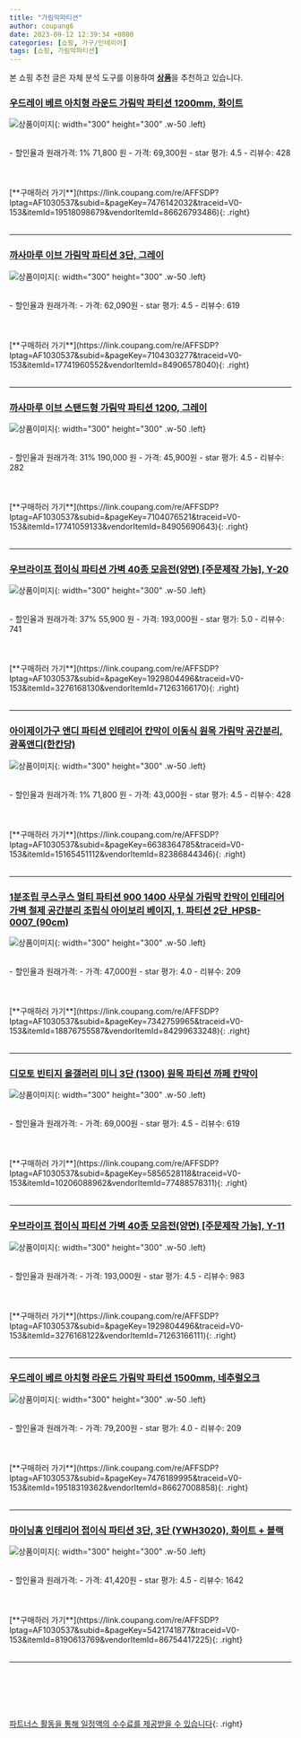 ```yaml
---
title: "가림막파티션"
author: coupang6
date: 2023-09-12 12:39:34 +0800
categories: [쇼핑, 가구/인테리어]
tags: [쇼핑, 가림막파티션]
---
```


본 쇼핑 추천 글은 자체 분석 도구를 이용하여 [**상품**](https://link.coupang.com/a/bao1ui)을 추천하고 있습니다.

### [우드레이 베르 아치형 라운드 가림막 파티션 1200mm, 화이트](https://link.coupang.com/re/AFFSDP?lptag=AF1030537&subid=&pageKey=7476142032&traceid=V0-153&itemId=19518098679&vendorItemId=86626793486)

![상품이미지](https://thumbnail7.coupangcdn.com/thumbnails/remote/230x230ex/image/rs_quotation_api/mcbns1xa/9bced5962e254da7a1844457c262a13f.jpg){: width="300" height="300" .w-50 .left}


<br>
- 할인율과 원래가격: 1%  71,800   원
- 가격: 69,300원
- star 평가: 4.5
- 리뷰수: 428
<br>
<br>
<br>
<br>
[**구매하러 가기**](https://link.coupang.com/re/AFFSDP?lptag=AF1030537&subid=&pageKey=7476142032&traceid=V0-153&itemId=19518098679&vendorItemId=86626793486){: .right}
<br>
<br>

---

### [까사마루 이브 가림막 파티션 3단, 그레이](https://link.coupang.com/re/AFFSDP?lptag=AF1030537&subid=&pageKey=7104303277&traceid=V0-153&itemId=17741960552&vendorItemId=84906578040)

![상품이미지](https://thumbnail10.coupangcdn.com/thumbnails/remote/230x230ex/image/retail/images/2972575048750334-94da9e90-eea7-4c84-a21c-b6c5ad118a6d.jpg){: width="300" height="300" .w-50 .left}


<br>
- 할인율과 원래가격: 
- 가격: 62,090원
- star 평가: 4.5
- 리뷰수: 619
<br>
<br>
<br>
<br>
[**구매하러 가기**](https://link.coupang.com/re/AFFSDP?lptag=AF1030537&subid=&pageKey=7104303277&traceid=V0-153&itemId=17741960552&vendorItemId=84906578040){: .right}
<br>
<br>

---

### [까사마루 이브 스탠드형 가림막 파티션 1200, 그레이](https://link.coupang.com/re/AFFSDP?lptag=AF1030537&subid=&pageKey=7104076521&traceid=V0-153&itemId=17741059133&vendorItemId=84905690643)

![상품이미지](https://thumbnail10.coupangcdn.com/thumbnails/remote/230x230ex/image/rs_quotation_api/ph2kkxyt/e9647e58fb574945936b17a5f76cbaa1.jpg){: width="300" height="300" .w-50 .left}


<br>
- 할인율과 원래가격: 31%  190,000   원
- 가격: 45,900원
- star 평가: 4.5
- 리뷰수: 282
<br>
<br>
<br>
<br>
[**구매하러 가기**](https://link.coupang.com/re/AFFSDP?lptag=AF1030537&subid=&pageKey=7104076521&traceid=V0-153&itemId=17741059133&vendorItemId=84905690643){: .right}
<br>
<br>

---

### [우브라이프 접이식 파티션 가벽 40종 모음전(양면) [주문제작 가능], Y-20](https://link.coupang.com/re/AFFSDP?lptag=AF1030537&subid=&pageKey=1929804496&traceid=V0-153&itemId=3276168130&vendorItemId=71263166170)

![상품이미지](https://thumbnail8.coupangcdn.com/thumbnails/remote/230x230ex/image/vendor_inventory/1151/924f4fd43dbeb9d5acf5a510808a6e38b9d2fe05dcb3dd6dbe82369bc2b0.jpg){: width="300" height="300" .w-50 .left}


<br>
- 할인율과 원래가격: 37%  55,900   원
- 가격: 193,000원
- star 평가: 5.0
- 리뷰수: 741
<br>
<br>
<br>
<br>
[**구매하러 가기**](https://link.coupang.com/re/AFFSDP?lptag=AF1030537&subid=&pageKey=1929804496&traceid=V0-153&itemId=3276168130&vendorItemId=71263166170){: .right}
<br>
<br>

---

### [아이제이가구 앤디 파티션 인테리어 칸막이 이동식 원목 가림막 공간분리, 광폭앤디(한칸당)](https://link.coupang.com/re/AFFSDP?lptag=AF1030537&subid=&pageKey=6638364785&traceid=V0-153&itemId=15165451112&vendorItemId=82386844346)

![상품이미지](https://thumbnail9.coupangcdn.com/thumbnails/remote/230x230ex/image/vendor_inventory/2f2d/51119e10398bb208d234ae3e4f4df7389b9ead4f0fa9c44dff2dfb2322e0.jpg){: width="300" height="300" .w-50 .left}


<br>
- 할인율과 원래가격: 1%  71,800   원
- 가격: 43,000원
- star 평가: 4.5
- 리뷰수: 428
<br>
<br>
<br>
<br>
[**구매하러 가기**](https://link.coupang.com/re/AFFSDP?lptag=AF1030537&subid=&pageKey=6638364785&traceid=V0-153&itemId=15165451112&vendorItemId=82386844346){: .right}
<br>
<br>

---

### [1분조립 쿠스쿠스 멀티 파티션 900 1400 사무실 가림막 칸막이 인테리어 가벽 철제 공간분리 조립식 아이보리 베이지, 1. 파티션 2단_HPSB-0007_(90cm)](https://link.coupang.com/re/AFFSDP?lptag=AF1030537&subid=&pageKey=7342759965&traceid=V0-153&itemId=18876755587&vendorItemId=84299633248)

![상품이미지](https://thumbnail10.coupangcdn.com/thumbnails/remote/230x230ex/image/vendor_inventory/9949/2e817fb09f59260b7b6c1cd01874a225f1971ad069e12d78f5383df28940.jpg){: width="300" height="300" .w-50 .left}


<br>
- 할인율과 원래가격: 
- 가격: 47,000원
- star 평가: 4.0
- 리뷰수: 209
<br>
<br>
<br>
<br>
[**구매하러 가기**](https://link.coupang.com/re/AFFSDP?lptag=AF1030537&subid=&pageKey=7342759965&traceid=V0-153&itemId=18876755587&vendorItemId=84299633248){: .right}
<br>
<br>

---

### [디모토 빈티지 올갤러리 미니 3단 (1300) 원목 파티션 까페 칸막이](https://link.coupang.com/re/AFFSDP?lptag=AF1030537&subid=&pageKey=5856528118&traceid=V0-153&itemId=10206088962&vendorItemId=77488578311)

![상품이미지](https://thumbnail10.coupangcdn.com/thumbnails/remote/230x230ex/image/vendor_inventory/ad45/7856339e31008aee034561bc3868489fe584cce61b556c9797eeb9046e88.jpg){: width="300" height="300" .w-50 .left}


<br>
- 할인율과 원래가격: 
- 가격: 69,000원
- star 평가: 4.5
- 리뷰수: 619
<br>
<br>
<br>
<br>
[**구매하러 가기**](https://link.coupang.com/re/AFFSDP?lptag=AF1030537&subid=&pageKey=5856528118&traceid=V0-153&itemId=10206088962&vendorItemId=77488578311){: .right}
<br>
<br>

---

### [우브라이프 접이식 파티션 가벽 40종 모음전(양면) [주문제작 가능], Y-11](https://link.coupang.com/re/AFFSDP?lptag=AF1030537&subid=&pageKey=1929804496&traceid=V0-153&itemId=3276168122&vendorItemId=71263166111)

![상품이미지](https://thumbnail10.coupangcdn.com/thumbnails/remote/230x230ex/image/vendor_inventory/2f29/ba1fe8ffbc76f039b3fbdc675c6edd3125b622892bbbd1173e124f6a2fe8.jpg){: width="300" height="300" .w-50 .left}


<br>
- 할인율과 원래가격: 
- 가격: 193,000원
- star 평가: 4.5
- 리뷰수: 983
<br>
<br>
<br>
<br>
[**구매하러 가기**](https://link.coupang.com/re/AFFSDP?lptag=AF1030537&subid=&pageKey=1929804496&traceid=V0-153&itemId=3276168122&vendorItemId=71263166111){: .right}
<br>
<br>

---

### [우드레이 베르 아치형 라운드 가림막 파티션 1500mm, 네추럴오크](https://link.coupang.com/re/AFFSDP?lptag=AF1030537&subid=&pageKey=7476189995&traceid=V0-153&itemId=19518319362&vendorItemId=86627008858)

![상품이미지](https://thumbnail7.coupangcdn.com/thumbnails/remote/230x230ex/image/rs_quotation_api/z8nwnjni/ced759c6960745aba897cf063fbe5f4e.jpg){: width="300" height="300" .w-50 .left}


<br>
- 할인율과 원래가격: 
- 가격: 79,200원
- star 평가: 4.0
- 리뷰수: 209
<br>
<br>
<br>
<br>
[**구매하러 가기**](https://link.coupang.com/re/AFFSDP?lptag=AF1030537&subid=&pageKey=7476189995&traceid=V0-153&itemId=19518319362&vendorItemId=86627008858){: .right}
<br>
<br>

---

### [마이닝홈 인테리어 접이식 파티션 3단, 3단 (YWH3020), 화이트 + 블랙](https://link.coupang.com/re/AFFSDP?lptag=AF1030537&subid=&pageKey=5421741877&traceid=V0-153&itemId=8190613769&vendorItemId=86754417225)

![상품이미지](https://thumbnail10.coupangcdn.com/thumbnails/remote/230x230ex/image/rs_quotation_api/z0vzqqn0/3cc19cfdbfd6487f8f8bfc80fa47b9b8.jpg){: width="300" height="300" .w-50 .left}


<br>
- 할인율과 원래가격: 
- 가격: 41,420원
- star 평가: 4.5
- 리뷰수: 1642
<br>
<br>
<br>
<br>
[**구매하러 가기**](https://link.coupang.com/re/AFFSDP?lptag=AF1030537&subid=&pageKey=5421741877&traceid=V0-153&itemId=8190613769&vendorItemId=86754417225){: .right}
<br>
<br>

---
<br><br><br><br><br> [파트너스 활동을 통해 일정액의 수수료를 제공받을 수 있습니다](https://link.coupang.com/a/bao1ui){: .right}